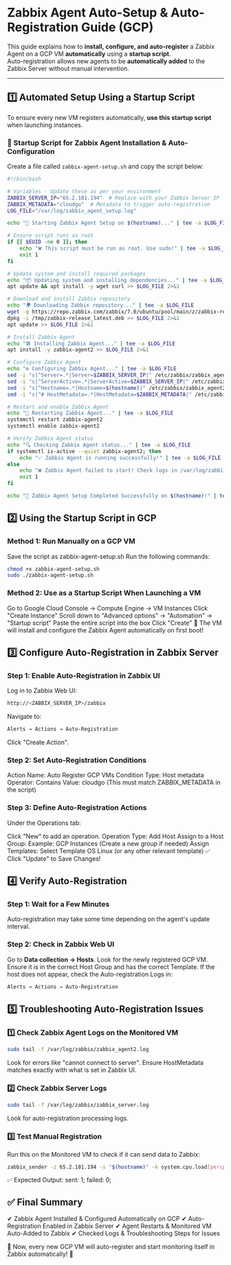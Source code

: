 # Zabbix Agent Auto-Setup & Auto-Registration Guide (GCP)

This guide explains how to **install, configure, and auto-register** a Zabbix Agent on a GCP VM **automatically** using a **startup script**.  
Auto-registration allows new agents to be **automatically added** to the Zabbix Server without manual intervention.

---

## **1️⃣ Automated Setup Using a Startup Script**
To ensure every new VM registers automatically, **use this startup script** when launching instances.

### **📌 Startup Script for Zabbix Agent Installation & Auto-Configuration**
Create a file called `zabbix-agent-setup.sh` and copy the script below:

```bash
#!/bin/bash

# Variables - Update these as per your environment
ZABBIX_SERVER_IP="65.2.181.194"  # Replace with your Zabbix Server IP
ZABBIX_METADATA="cloudgo"  # Metadata to trigger auto-registration
LOG_FILE="/var/log/zabbix_agent_setup.log"

echo "🚀 Starting Zabbix Agent Setup on $(hostname)..." | tee -a $LOG_FILE

# Ensure script runs as root
if [[ $EUID -ne 0 ]]; then
    echo "❌ This script must be run as root. Use sudo!" | tee -a $LOG_FILE
    exit 1
fi

# Update system and install required packages
echo "📦 Updating system and installing dependencies..." | tee -a $LOG_FILE
apt update && apt install -y wget curl >> $LOG_FILE 2>&1

# Download and install Zabbix repository
echo "🌍 Downloading Zabbix repository..." | tee -a $LOG_FILE
wget -q https://repo.zabbix.com/zabbix/7.0/ubuntu/pool/main/z/zabbix-release/zabbix-release_latest_7.0+ubuntu24.04_all.deb -O /tmp/zabbix-release_latest.deb
dpkg -i /tmp/zabbix-release_latest.deb >> $LOG_FILE 2>&1
apt update >> $LOG_FILE 2>&1

# Install Zabbix Agent
echo "🛠 Installing Zabbix Agent..." | tee -a $LOG_FILE
apt install -y zabbix-agent2 >> $LOG_FILE 2>&1

# Configure Zabbix Agent
echo "⚙ Configuring Zabbix Agent..." | tee -a $LOG_FILE
sed -i "s|^Server=.*|Server=$ZABBIX_SERVER_IP|" /etc/zabbix/zabbix_agent2.conf
sed -i "s|^ServerActive=.*|ServerActive=$ZABBIX_SERVER_IP|" /etc/zabbix/zabbix_agent2.conf
sed -i "s|^Hostname=.*|Hostname=$(hostname)|" /etc/zabbix/zabbix_agent2.conf
sed -i "s|^# HostMetadata=.*|HostMetadata=$ZABBIX_METADATA|" /etc/zabbix/zabbix_agent2.conf

# Restart and enable Zabbix Agent
echo "🔄 Restarting Zabbix Agent..." | tee -a $LOG_FILE
systemctl restart zabbix-agent2
systemctl enable zabbix-agent2

# Verify Zabbix Agent status
echo "🔍 Checking Zabbix Agent status..." | tee -a $LOG_FILE
if systemctl is-active --quiet zabbix-agent2; then
    echo "✅ Zabbix Agent is running successfully!" | tee -a $LOG_FILE
else
    echo "❌ Zabbix Agent failed to start! Check logs in /var/log/zabbix/zabbix_agent2.log" | tee -a $LOG_FILE
    exit 1
fi

echo "🎉 Zabbix Agent Setup Completed Successfully on $(hostname)!" | tee -a $LOG_FILE

```

## 2️⃣ Using the Startup Script in GCP
### Method 1: Run Manually on a GCP VM
Save the script as zabbix-agent-setup.sh
Run the following commands:
```bash
chmod +x zabbix-agent-setup.sh
sudo ./zabbix-agent-setup.sh
```
### Method 2: Use as a Startup Script When Launching a VM
Go to Google Cloud Console → Compute Engine → VM Instances
Click "Create Instance"
Scroll down to "Advanced options" → "Automation" → "Startup script"
Paste the entire script into the box
Click "Create"
🚀 The VM will install and configure the Zabbix Agent automatically on first boot!

## 3️⃣ Configure Auto-Registration in Zabbix Server
### Step 1: Enable Auto-Registration in Zabbix UI
Log in to Zabbix Web UI:
```bash
http://<ZABBIX_SERVER_IP>/zabbix
```
Navigate to:
```bash
Alerts → Actions → Auto-Registration
```
Click "Create Action".
### Step 2: Set Auto-Registration Conditions
Action Name: Auto Register GCP VMs
Condition Type: Host metadata
Operator: Contains
Value: cloudgo
(This must match ZABBIX_METADATA in the script)
### Step 3: Define Auto-Registration Actions
Under the Operations tab:

Click "New" to add an operation.
Operation Type: Add Host
Assign to a Host Group:
Example: GCP Instances (Create a new group if needed)
Assign Templates:
Select Template OS Linux (or any other relevant template)
✅ Click "Update" to Save Changes!

## 4️⃣ Verify Auto-Registration
### Step 1: Wait for a Few Minutes
Auto-registration may take some time depending on the agent's update interval.
### Step 2: Check in Zabbix Web UI
Go to **Data collection → Hosts**.
Look for the newly registered GCP VM.
Ensure it is in the correct Host Group and has the correct Template.
If the host does not appear, check the Auto-registration Logs in:
```bash
Alerts → Actions → Auto-Registration
```
## 5️⃣ Troubleshooting Auto-Registration Issues
### 1️⃣ Check Zabbix Agent Logs on the Monitored VM
```bash
sudo tail -f /var/log/zabbix/zabbix_agent2.log
```
Look for errors like "cannot connect to server".
Ensure HostMetadata matches exactly with what is set in Zabbix UI.
### 2️⃣ Check Zabbix Server Logs
```bash
sudo tail -f /var/log/zabbix/zabbix_server.log
```
Look for auto-registration processing logs.
### 3️⃣ Test Manual Registration
Run this on the Monitored VM to check if it can send data to Zabbix:
```bash
zabbix_sender -z 65.2.181.194 -s "$(hostname)" -k system.cpu.load[percpu,avg1] -o 0.5
```
✅ Expected Output: sent: 1; failed: 0;

## ✅ Final Summary
✔ Zabbix Agent Installed & Configured Automatically on GCP 
✔ Auto-Registration Enabled in Zabbix Server 
✔ Agent Restarts & Monitored VM Auto-Added to Zabbix 
✔ Checked Logs & Troubleshooting Steps for Issues

🚀 Now, every new GCP VM will auto-register and start monitoring itself in Zabbix automatically! 🎉
